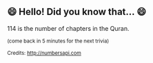 ## 😄 Hello! Did you know that... 😄
114 is the number of chapters in the Quran.

<sup>(come back in 5 minutes for the next trivia)</sup>


<sup>Credits: http://numbersapi.com</sup>
